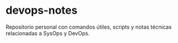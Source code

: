 # devops-notes
Repositorio personal con comandos útiles, scripts y notas técnicas relacionadas a SysOps y DevOps.
